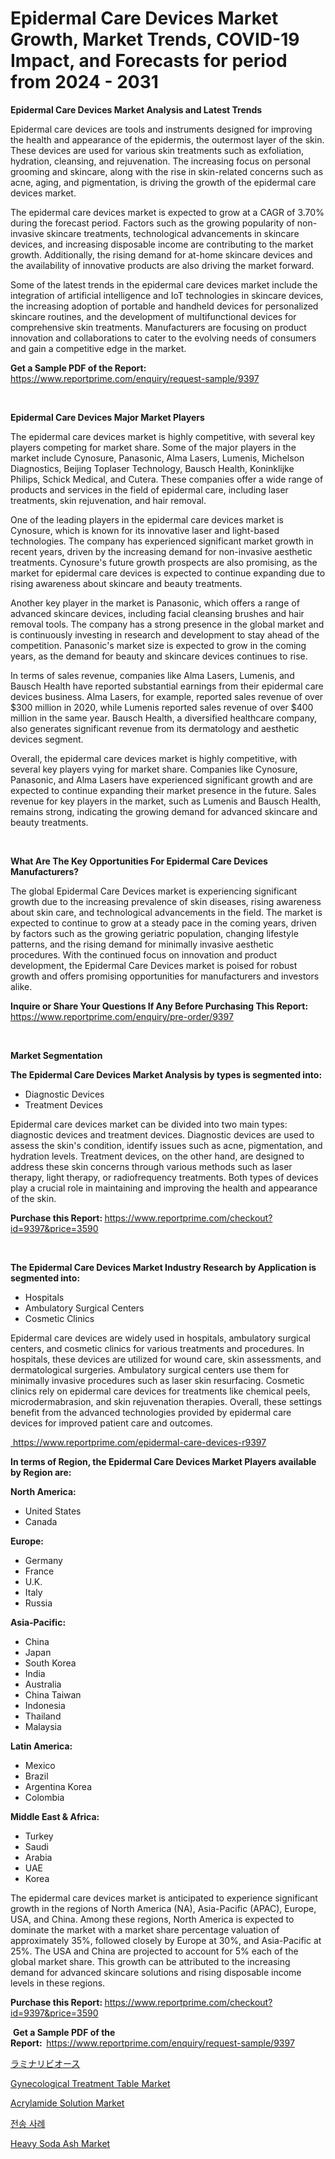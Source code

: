 <p><h1>Epidermal Care Devices Market Growth, Market Trends, COVID-19 Impact, and Forecasts for period from 2024 - 2031</h1></p><p><strong>Epidermal Care Devices Market Analysis and Latest Trends</strong></p>
<p><p>Epidermal care devices are tools and instruments designed for improving the health and appearance of the epidermis, the outermost layer of the skin. These devices are used for various skin treatments such as exfoliation, hydration, cleansing, and rejuvenation. The increasing focus on personal grooming and skincare, along with the rise in skin-related concerns such as acne, aging, and pigmentation, is driving the growth of the epidermal care devices market.</p><p>The epidermal care devices market is expected to grow at a CAGR of 3.70% during the forecast period. Factors such as the growing popularity of non-invasive skincare treatments, technological advancements in skincare devices, and increasing disposable income are contributing to the market growth. Additionally, the rising demand for at-home skincare devices and the availability of innovative products are also driving the market forward.</p><p>Some of the latest trends in the epidermal care devices market include the integration of artificial intelligence and IoT technologies in skincare devices, the increasing adoption of portable and handheld devices for personalized skincare routines, and the development of multifunctional devices for comprehensive skin treatments. Manufacturers are focusing on product innovation and collaborations to cater to the evolving needs of consumers and gain a competitive edge in the market.</p></p>
<p><strong>Get a Sample PDF of the Report:&nbsp;</strong> <a href="https://www.reportprime.com/enquiry/request-sample/9397">https://www.reportprime.com/enquiry/request-sample/9397</a></p>
<p>&nbsp;</p>
<p><strong>Epidermal Care Devices Major Market Players</strong></p>
<p><p>The epidermal care devices market is highly competitive, with several key players competing for market share. Some of the major players in the market include Cynosure, Panasonic, Alma Lasers, Lumenis, Michelson Diagnostics, Beijing Toplaser Technology, Bausch Health, Koninklijke Philips, Schick Medical, and Cutera. These companies offer a wide range of products and services in the field of epidermal care, including laser treatments, skin rejuvenation, and hair removal.</p><p>One of the leading players in the epidermal care devices market is Cynosure, which is known for its innovative laser and light-based technologies. The company has experienced significant market growth in recent years, driven by the increasing demand for non-invasive aesthetic treatments. Cynosure's future growth prospects are also promising, as the market for epidermal care devices is expected to continue expanding due to rising awareness about skincare and beauty treatments.</p><p>Another key player in the market is Panasonic, which offers a range of advanced skincare devices, including facial cleansing brushes and hair removal tools. The company has a strong presence in the global market and is continuously investing in research and development to stay ahead of the competition. Panasonic's market size is expected to grow in the coming years, as the demand for beauty and skincare devices continues to rise.</p><p>In terms of sales revenue, companies like Alma Lasers, Lumenis, and Bausch Health have reported substantial earnings from their epidermal care devices business. Alma Lasers, for example, reported sales revenue of over $300 million in 2020, while Lumenis reported sales revenue of over $400 million in the same year. Bausch Health, a diversified healthcare company, also generates significant revenue from its dermatology and aesthetic devices segment.</p><p>Overall, the epidermal care devices market is highly competitive, with several key players vying for market share. Companies like Cynosure, Panasonic, and Alma Lasers have experienced significant growth and are expected to continue expanding their market presence in the future. Sales revenue for key players in the market, such as Lumenis and Bausch Health, remains strong, indicating the growing demand for advanced skincare and beauty treatments.</p></p>
<p>&nbsp;</p>
<p><strong>What Are The Key Opportunities For Epidermal Care Devices Manufacturers?</strong></p>
<p><p>The global Epidermal Care Devices market is experiencing significant growth due to the increasing prevalence of skin diseases, rising awareness about skin care, and technological advancements in the field. The market is expected to continue to grow at a steady pace in the coming years, driven by factors such as the growing geriatric population, changing lifestyle patterns, and the rising demand for minimally invasive aesthetic procedures. With the continued focus on innovation and product development, the Epidermal Care Devices market is poised for robust growth and offers promising opportunities for manufacturers and investors alike.</p></p>
<p><strong>Inquire or Share Your Questions If Any Before Purchasing This Report:</strong> <a href="https://www.reportprime.com/enquiry/pre-order/9397">https://www.reportprime.com/enquiry/pre-order/9397</a></p>
<p>&nbsp;</p>
<p><strong>Market Segmentation</strong></p>
<p><strong>The Epidermal Care Devices Market Analysis by types is segmented into:</strong></p>
<p><ul><li>Diagnostic Devices</li><li>Treatment Devices</li></ul></p>
<p><p>Epidermal care devices market can be divided into two main types: diagnostic devices and treatment devices. Diagnostic devices are used to assess the skin's condition, identify issues such as acne, pigmentation, and hydration levels. Treatment devices, on the other hand, are designed to address these skin concerns through various methods such as laser therapy, light therapy, or radiofrequency treatments. Both types of devices play a crucial role in maintaining and improving the health and appearance of the skin.</p></p>
<p><strong>Purchase this Report:&nbsp;</strong><a href="https://www.reportprime.com/checkout?id=9397&price=3590">https://www.reportprime.com/checkout?id=9397&price=3590</a></p>
<p>&nbsp;</p>
<p><strong>The Epidermal Care Devices Market Industry Research by Application is segmented into:</strong></p>
<p><ul><li>Hospitals</li><li>Ambulatory Surgical Centers</li><li>Cosmetic Clinics</li></ul></p>
<p><p>Epidermal care devices are widely used in hospitals, ambulatory surgical centers, and cosmetic clinics for various treatments and procedures. In hospitals, these devices are utilized for wound care, skin assessments, and dermatological surgeries. Ambulatory surgical centers use them for minimally invasive procedures such as laser skin resurfacing. Cosmetic clinics rely on epidermal care devices for treatments like chemical peels, microdermabrasion, and skin rejuvenation therapies. Overall, these settings benefit from the advanced technologies provided by epidermal care devices for improved patient care and outcomes.</p></p>
<p><a href="https://www.reportprime.com/epidermal-care-devices-r9397">&nbsp;https://www.reportprime.com/epidermal-care-devices-r9397</a></p>
<p><strong>In terms of Region, the Epidermal Care Devices Market Players available by Region are:</strong></p>
<p>
    <p> <strong> North America: </strong>
        <ul>
            <li>United States</li>
            <li>Canada</li>
        </ul>
        </p> 
    <p> <strong> Europe: </strong>
        <ul>
            <li>Germany</li>
            <li>France</li>
            <li>U.K.</li>
            <li>Italy</li>
            <li>Russia</li>
        </ul>
        </p> 
    <p> <strong> Asia-Pacific: </strong>
        <ul>
            <li>China</li>
            <li>Japan</li>
            <li>South Korea</li>
            <li>India</li>
            <li>Australia</li>
            <li>China Taiwan</li>
            <li>Indonesia</li>
            <li>Thailand</li>
            <li>Malaysia</li>
        </ul>
        </p> 
    <p> <strong> Latin America: </strong>
        <ul>
            <li>Mexico</li>
            <li>Brazil</li>
            <li>Argentina Korea</li>
            <li>Colombia</li>
        </ul>
        </p> 
    <p> <strong> Middle East & Africa: </strong>
        <ul>
            <li>Turkey</li>
            <li>Saudi</li>
            <li>Arabia</li>
            <li>UAE</li>
            <li>Korea</li>
        </ul>
    </p>
    </p>
<p><p>The epidermal care devices market is anticipated to experience significant growth in the regions of North America (NA), Asia-Pacific (APAC), Europe, USA, and China. Among these regions, North America is expected to dominate the market with a market share percentage valuation of approximately 35%, followed closely by Europe at 30%, and Asia-Pacific at 25%. The USA and China are projected to account for 5% each of the global market share. This growth can be attributed to the increasing demand for advanced skincare solutions and rising disposable income levels in these regions.</p></p>
<p><strong>Purchase this Report: </strong><a href="https://www.reportprime.com/checkout?id=9397&price=3590">https://www.reportprime.com/checkout?id=9397&price=3590</a></p>
<p>&nbsp;<strong>Get a Sample PDF of the Report:&nbsp;&nbsp;</strong><a href="https://www.reportprime.com/enquiry/request-sample/9397">https://www.reportprime.com/enquiry/request-sample/9397</a></p>
<p><strong></strong></p>
<p><p><a href="https://github.com/avbqbctihcbe2/Market-Research-Report-List-1/blob/main/944837323553.md">ラミナリビオース</a></p><p><a href="https://github.com/dimitrishawkinswaynenp91rgz/Market-Research-Report-List-2/blob/main/gynecological-treatment-table-market.md">Gynecological Treatment Table Market</a></p><p><a href="https://issuu.com/reportprime-2/docs/acrylamide-solution-market-size-2030.pptx">Acrylamide Solution Market</a></p><p><a href="https://github.com/PhilToryphy7876567/Market-Research-Report-List-1/blob/main/644301321385.md">전송 사례</a></p><p><a href="https://issuu.com/reportprime-2/docs/heavy-soda-ash-market-size-2030.pptx">Heavy Soda Ash Market</a></p></p>